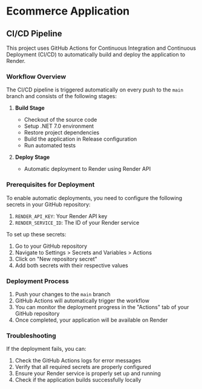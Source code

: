 # Ecommerce Application

## CI/CD Pipeline

This project uses GitHub Actions for Continuous Integration and Continuous Deployment (CI/CD) to automatically build and deploy the application to Render.

### Workflow Overview

The CI/CD pipeline is triggered automatically on every push to the `main` branch and consists of the following stages:

1. **Build Stage**
   - Checkout of the source code
   - Setup .NET 7.0 environment
   - Restore project dependencies
   - Build the application in Release configuration
   - Run automated tests

2. **Deploy Stage**
   - Automatic deployment to Render using Render API

### Prerequisites for Deployment

To enable automatic deployments, you need to configure the following secrets in your GitHub repository:

1. `RENDER_API_KEY`: Your Render API key
2. `RENDER_SERVICE_ID`: The ID of your Render service

To set up these secrets:
1. Go to your GitHub repository
2. Navigate to Settings > Secrets and Variables > Actions
3. Click on "New repository secret"
4. Add both secrets with their respective values

### Deployment Process

1. Push your changes to the `main` branch
2. GitHub Actions will automatically trigger the workflow
3. You can monitor the deployment progress in the "Actions" tab of your GitHub repository
4. Once completed, your application will be available on Render

### Troubleshooting

If the deployment fails, you can:
1. Check the GitHub Actions logs for error messages
2. Verify that all required secrets are properly configured
3. Ensure your Render service is properly set up and running
4. Check if the application builds successfully locally 